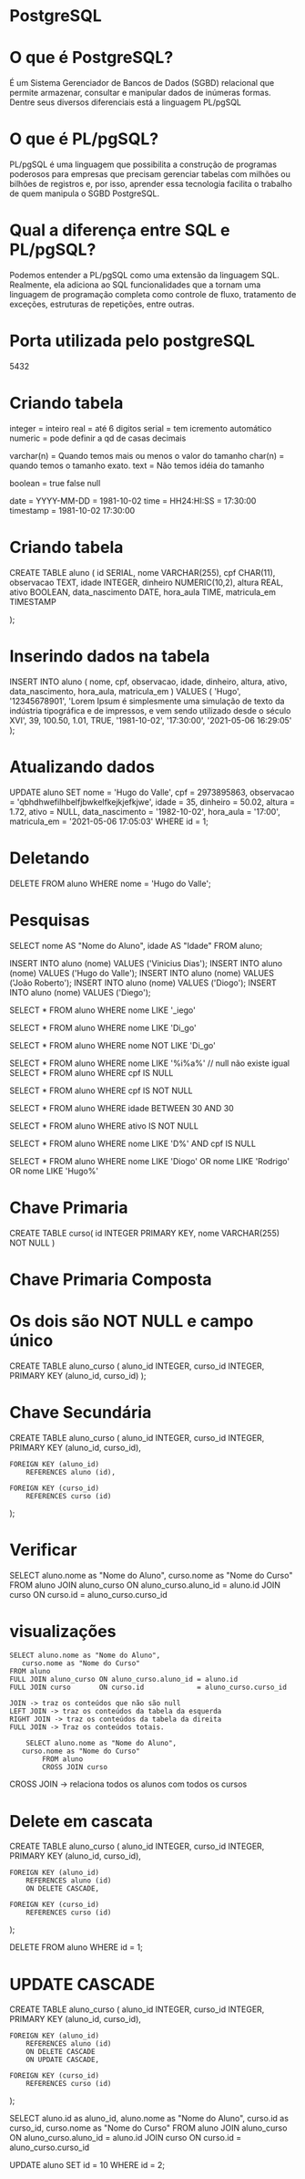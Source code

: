 # PostgreSQL

# O que é PostgreSQL? 

É um Sistema Gerenciador de Bancos de Dados (SGBD) relacional que permite armazenar, consultar e manipular dados de inúmeras formas. Dentre seus diversos diferenciais está a linguagem PL/pgSQL  

# O que é PL/pgSQL? 

PL/pgSQL é uma linguagem que possibilita a construção de programas poderosos para empresas que precisam gerenciar tabelas com milhões ou bilhões de registros e, por isso, aprender essa tecnologia facilita o trabalho de quem manipula o SGBD PostgreSQL.  

# Qual a diferença entre SQL e PL/pgSQL?

 Podemos entender a PL/pgSQL como uma extensão da linguagem SQL. Realmente, ela adiciona ao SQL funcionalidades que a tornam uma linguagem de programação completa como controle de fluxo, tratamento de exceções, estruturas de repetições, entre outras.


# Porta utilizada pelo postgreSQL
5432

# Criando tabela

integer = inteiro
real = até 6 digitos
serial = tem icremento automático
numeric = pode definir a qd de casas decimais

varchar(n) = Quando temos mais ou menos o valor do tamanho
char(n) = quando temos o tamanho exato.
text = Não temos idéia do tamanho

boolean = true false null

date = YYYY-MM-DD = 1981-10-02
time = HH24:HI:SS = 17:30:00
timestamp = 1981-10-02 17:30:00

# Criando tabela

CREATE TABLE aluno (
	id SERIAL,
	nome VARCHAR(255),
	cpf CHAR(11),
	observacao TEXT,
	idade INTEGER,
	dinheiro NUMERIC(10,2),
	altura REAL,
	ativo BOOLEAN,
	data_nascimento DATE,
	hora_aula TIME,
	matricula_em TIMESTAMP
	
);

# Inserindo dados na tabela
INSERT INTO aluno (
	nome,
	cpf,
	observacao,
	idade,
	dinheiro,
	altura,
	ativo,
	data_nascimento,
	hora_aula,
	matricula_em
) VALUES (
	'Hugo',
	'12345678901',
	'Lorem Ipsum é simplesmente uma simulação de texto da indústria tipográfica e de impressos, e vem sendo utilizado desde o século XVI',
	39,
	100.50,
	1.01,
	TRUE,
	'1981-10-02',
	'17:30:00',
	'2021-05-06 16:29:05'
);

# Atualizando dados

UPDATE aluno
	SET
	nome = 'Hugo do Valle',
	cpf = 2973895863,
	observacao = 'qbhdhwefilhbelfjbwkelfkejkjefkjwe',
	idade = 35,
	dinheiro = 50.02,
	altura = 1.72,
	ativo = NULL,
	data_nascimento = '1982-10-02',
	hora_aula = '17:00',
	matricula_em = '2021-05-06 17:05:03'
WHERE id = 1;

# Deletando


DELETE FROM aluno WHERE nome = 'Hugo do Valle';

# Pesquisas


SELECT 
	nome AS "Nome do Aluno",
	idade AS "Idade"
	FROM aluno;
	
INSERT INTO aluno (nome) VALUES ('Vinicius Dias');
INSERT INTO aluno (nome) VALUES ('Hugo do Valle');
INSERT INTO aluno (nome) VALUES ('João Roberto');
INSERT INTO aluno (nome) VALUES ('Diogo');
INSERT INTO aluno (nome) VALUES ('Diego');

SELECT *
	FROM aluno
	WHERE nome LIKE '_iego'
	
SELECT *
	FROM aluno
	WHERE nome LIKE 'Di_go'
	
SELECT *
	FROM aluno
	WHERE nome NOT LIKE 'Di_go'
	
SELECT *
	FROM aluno
	WHERE nome LIKE '%i%a%'
// null não existe igual	
SELECT *
	FROM aluno
	WHERE cpf IS NULL
	
SELECT *
	FROM aluno
	WHERE cpf IS NOT NULL
	
SELECT *
	FROM aluno
	WHERE idade BETWEEN 30 AND 30
	
SELECT * FROM aluno WHERE ativo IS NOT NULL

SELECT *
	FROM aluno
	WHERE nome LIKE 'D%'
	AND cpf IS NULL
	
SELECT *
	FROM aluno
	WHERE nome LIKE 'Diogo'
	   OR nome LIKE 'Rodrigo'
	   OR nome LIKE 'Hugo%'

# Chave Primaria

CREATE TABLE curso(
	id INTEGER PRIMARY KEY,
	nome VARCHAR(255) NOT NULL
)

# Chave Primaria Composta
# Os dois são NOT NULL e campo único

CREATE TABLE aluno_curso (
	aluno_id INTEGER,
	curso_id INTEGER,
	PRIMARY KEY (aluno_id, curso_id)
);

# Chave Secundária

CREATE TABLE aluno_curso (
	aluno_id INTEGER,
	curso_id INTEGER,
	PRIMARY KEY (aluno_id, curso_id),
	
	FOREIGN KEY (aluno_id)
		REFERENCES aluno (id),
	
	FOREIGN KEY (curso_id)
		REFERENCES curso (id)
);

# Verificar

SELECT aluno.nome as "Nome do Aluno",
	   curso.nome as "Nome do Curso"
	FROM aluno
	JOIN aluno_curso ON aluno_curso.aluno_id = aluno.id
	JOIN curso       ON curso.id             = aluno_curso.curso_id 


# visualizações

	SELECT aluno.nome as "Nome do Aluno",
	   curso.nome as "Nome do Curso"
	FROM aluno
	FULL JOIN aluno_curso ON aluno_curso.aluno_id = aluno.id
	FULL JOIN curso       ON curso.id             = aluno_curso.curso_id
	
	JOIN -> traz os conteúdos que não são null
	LEFT JOIN -> traz os conteúdos da tabela da esquerda
	RIGHT JOIN -> traz os conteúdos da tabela da direita
	FULL JOIN -> Traz os conteúdos totais.

		SELECT aluno.nome as "Nome do Aluno",
	   curso.nome as "Nome do Curso"
			FROM aluno
			CROSS JOIN curso

CROSS JOIN -> relaciona todos os alunos com todos os cursos

# Delete em cascata

CREATE TABLE aluno_curso (
	aluno_id INTEGER,
	curso_id INTEGER,
	PRIMARY KEY (aluno_id, curso_id),
	
	FOREIGN KEY (aluno_id)
		REFERENCES aluno (id)
		ON DELETE CASCADE,
	
	FOREIGN KEY (curso_id)
		REFERENCES curso (id)
);

DELETE FROM aluno WHERE id = 1;

# UPDATE CASCADE

CREATE TABLE aluno_curso (
	aluno_id INTEGER,
	curso_id INTEGER,
	PRIMARY KEY (aluno_id, curso_id),
	
	FOREIGN KEY (aluno_id)
		REFERENCES aluno (id)
		ON DELETE CASCADE
		ON UPDATE CASCADE,
	
	FOREIGN KEY (curso_id)
		REFERENCES curso (id)
);

SELECT 
	   aluno.id as aluno_id,
	   aluno.nome as "Nome do Aluno",
	   curso.id as curso_id,
	   curso.nome as "Nome do Curso"
	FROM aluno
	JOIN aluno_curso ON aluno_curso.aluno_id = aluno.id
	JOIN curso       ON curso.id             = aluno_curso.curso_id
	

UPDATE aluno
	SET id = 10
	WHERE id = 2;